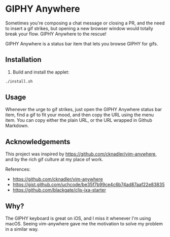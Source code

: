 # GIPHY Anywhere

Sometimes you're composing a chat message or closing a PR, and the need to insert a gif strikes, but opening a new browser window would totally break your flow. GIPHY Anywhere to the rescue!

GIPHY Anywhere is a status bar item that lets you browse GIPHY for gifs.

## Installation

1. Build and install the applet:
```bash
./install.sh
```

## Usage

Whenever the urge to gif strikes, just open the GIPHY Anywhere status bar item, find a gif to fit your mood, and then copy the URL using the menu item. You can copy either the plain URL, or the URL wrapped in Github Markdown.

## Acknowledgements

This project was inspired by https://github.com/cknadler/vim-anywhere, and by the rich gif culture at my place of work.

References:

* https://github.com/cknadler/vim-anywhere
* https://gist.github.com/uchcode/be35f7b99ce4c6b74ad87aaf22e83835
* https://github.com/blackgate/cljs-jxa-starter

## Why?

The GIPHY keyboard is great on iOS, and I miss it whenever I'm using macOS. Seeing vim-anywhere gave me the motivation to solve my problem in a similar way.
